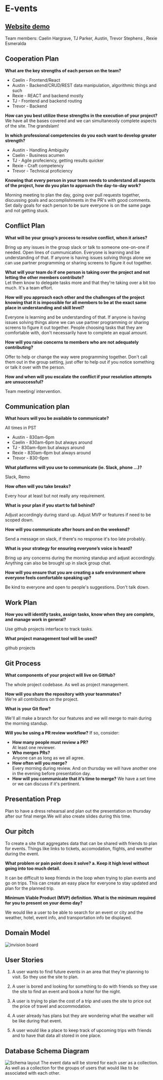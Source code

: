 # E-vents 

## [Website demo](e-ventfront.herokuapp.com/)

Team members: Caelin Hargrave, TJ Parker, Austin, Trevor Stephens
, Rexie Esmeralda

## Cooperation Plan

**What are the key strengths of each person on the team?**

- Caelin - Frontend/React
- Austin - Backend/CRUD/REST data manipulation, algorithmic things and such
- Rexie - REACT and backend mostly
- TJ  - Frontend and backend routing
- Trevor - Backend

**How can you best utilize these strengths in the execution of your project?**
We have all the bases covered and we can simultaneosly complete aspects of the site. The grandslam!

**In which professional competencies do you each want to develop greater strength?**

- Austin - Handling Ambiguity
- Caelin - Business acumen
- TJ - Agile profeciency, getting results quicker
- Rexie - Craft competency
- Trevor -  Technical proficiency

**Knowing that every person in your team needs to understand all aspects of the project, how do you plan to approach the day-to-day work?**

Morning meeting to plan the day, going over pull requests together, discussing goals and accomplishments in the PR's with good comments. Set daily goals for each person to be sure everyone is on the same page and not getting stuck.

## Conflict Plan

**What will be your group’s process to resolve conflict, when it arises?**  

Bring up any issues in the group slack or talk to someone one-on-one if needed. Open lines of cummunication. Everyone is learning and be understanding of that. If anyone is having issues solving things alone we can use partner programming or sharing screens to figure it out together.  

**What will your team do if one person is taking over the project and not letting the other members contribute?**  
Let them know to delegate tasks more and that they're taking over a bit too much. It's a team effort.  

**How will you approach each other and the challenges of the project knowing that it is impossible for all members to be at the exact same place in understanding and skill level?** 

Everyone is learning and be understanding of that. If anyone is having issues solving things alone we can use partner programming or sharing screens to figure it out together. People choosing tasks that they are comfortable with, don't necessarily have to complete an equal amount.  

**How will you raise concerns to members who are not adequately contributing?**  

Offer to help or change the way were programming together. Don't call them out in the group setting, just offer to help out if you notice something or talk it over with the person.  

**How and when will you escalate the conflict if your resolution attempts are unsuccessful?**  

Team meeting/ intervention.

## Communication plan

**What hours will you be available to communicate?**  

All times in PST

- Austin - 830am-6pm
- Caelin - 830am-6pm but always around
- TJ - 830am-6pm but always around
- Rexie - 830am-6pm but always around
- Trevor - 830-6pm

**What platforms will you use to communicate (ie. Slack, phone …)?**  

Slack, Remo

**How often will you take breaks?**  

Every hour at least but not really any requirement.  

**What is your plan if you start to fall behind?**  

Adjust accordingly during stand up. Adjust MVP or features if need to be scoped down.  

**How will you communicate after hours and on the weekend?**  

Send a message on slack, if there's no response it's too late probably.  

**What is your strategy for ensuring everyone’s voice is heard?**  

Bring up any concerns during the morning standup and adjust accordingly. Anything can also be brought up in slack group chat.  

**How will you ensure that you are creating a safe environment where everyone feels comfortable speaking up?**  

Be kind to everyone and open to people's suggestions. Don't talk down.  

## Work Plan

**How you will identify tasks, assign tasks, know when they are complete, and manage work in general?**  

Use github projects interface to track tasks.  

**What project management tool will be used?**  

github projects

## Git Process

**What components of your project will live on GitHub?**  

The whole project codebase. As well as project management.

**How will you share the repository with your teammates?**  
We're all contributors on the project.  

**What is your Git flow?**  

We'll all make a branch for our features and we will merge to main during the morning standup.  

**Will you be using a PR review workflow?** If so, consider:

- **How many people must review a PR?**  
 At least one reviewer.
- **Who merges PRs?**  
Anyone can as long as we all agree.
- **How often will you merge?**  
Every morning during review. And on thursday we will have another one in the evening before presentation day.  
- **How will you communicate that it’s time to merge?**
We have a set time or we can discuss if it's pertinent.  

## Presentation Prep  

Plan to have a dress rehearsal and plan out the presentation on thursday after our final merge.We will also create slides during this time.  

## Our pitch

To create a site that aggregates data that can be shared with friends to plan for events. Things like links to tickets, accomodation, flights, and weather during the event.  

**What problem or pain point does it solve? a. Keep it high level without going into too much detail.**  

It can be difficult to keep friends in the loop when trying to plan events and go on trips. This can create an easy place for everyone to stay updated and plan for the planned trip.  

**Minimum Viable Product (MVP) definition.
What is the minimum required for you to present on your demo day?**  

We would like a user to be able to search for an event or city and the weather, hotel, event info, and transportation info be displayed.  

## Domain Model 

![invision board](./Class%20files/readmeimages/Invision%20Board.png)

## User Stories

1. A user wants to find future events in an area that they're planning to visit. So they use the site to plan.

2. A user is bored and looking for something to do with friends so they use the site to find an event and book a hotel for the night.

3. A user is trying to plan the cost of a trip and uses the site to price out the price of travel and accommodation.  

4. A user already has plans but they are wondering what the weather will be like during that event.  

5. A user would like a place to keep track of upcoming trips with friends and to have that data all stored in one place.  

## Database Schema Diagram

![Schema layout](/Class%20files/readmeimages/Mongo%20DB%20Schema%20plan.png)
The event data will be stored for each user as a collection. As well as a collection for the groups of users that would like to be associated with each other.  
